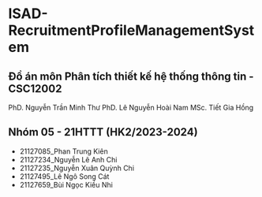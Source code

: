 # ISAD-RecruitmentProfileManagementSystem
## Đồ án môn Phân tích thiết kế hệ thống thông tin - CSC12002
PhD. Nguyễn Trần Minh Thư
PhD. Lê Nguyễn Hoài Nam
MSc. Tiết Gia Hồng
## Nhóm 05 - 21HTTT (HK2/2023-2024)
+ 21127085_Phan Trung Kiên 
+ 21127234_Nguyễn Lê Anh Chi
+ 21127235_Nguyễn Xuân Quỳnh Chi
+ 21127495_Lê Ngô Song Cát 
+ 21127659_Bùi Ngọc Kiều Nhi
